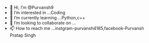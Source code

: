 - 👋 Hi, I’m @Purvansh9
- 👀 I’m interested in ...Coding
- 🌱 I’m currently learning ...Python,c++
- 💞️ I’m looking to collaborate on ...
- 📫 How to reach me ...instgram-purvansh4185,facebook-Purvansh Pratap Singh 

<!---
Purvansh9/Purvansh9 is a ✨ special ✨ repository because its `README.md` (this file) appears on your GitHub profile.
You can click the Preview link to take a look at your changes.
--->
